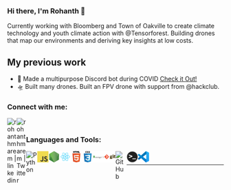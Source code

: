 
### Hi there, I'm Rohanth 👋

Currently working with Bloomberg and Town of Oakville to create climate technology and youth climate action with @Tensorforest.
Building drones that map our environments and deriving key insights at low costs.
  
## My previous work
- 🤖 Made a multipurpose Discord bot during COVID [Check it Out!][alphabot]
- 🛸 Built many drones. Built an FPV drone with support from @hackclub.
  
### Connect with me:
[<img align="left" alt="rohanthmarem | linkedin" width="22px" src="https://www.svgrepo.com/show/448234/linkedin.svg" />][linkedin]
[<img align="left" alt="rohanthmarem | Twitter" width="22px" src="https://www.svgrepo.com/show/475689/twitter-color.svg" />][twitter]


<br />

### Languages and Tools:
[<img align="left" alt="Python" width="26px" src="https://www.svgrepo.com/show/452091/python.svg" />][python]
[<img align="left" alt="JavaScript" width="26px" src="https://raw.githubusercontent.com/github/explore/80688e429a7d4ef2fca1e82350fe8e3517d3494d/topics/javascript/javascript.png" />][js]
[<img align="left" alt="Node.js" width="26px" src="https://raw.githubusercontent.com/github/explore/80688e429a7d4ef2fca1e82350fe8e3517d3494d/topics/nodejs/nodejs.png" />][node]
[<img align="left" alt="React" width="26px" src="https://raw.githubusercontent.com/github/explore/80688e429a7d4ef2fca1e82350fe8e3517d3494d/topics/react/react.png" />][react]
[<img align="left" alt="HTML5" width="26px" src="https://raw.githubusercontent.com/github/explore/80688e429a7d4ef2fca1e82350fe8e3517d3494d/topics/html/html.png" />][html5]
[<img align="left" alt="CSS3" width="26px" src="https://raw.githubusercontent.com/github/explore/80688e429a7d4ef2fca1e82350fe8e3517d3494d/topics/css/css.png" />][css]
[<img align="left" alt="MongoDB" width="26px" src="https://raw.githubusercontent.com/github/explore/80688e429a7d4ef2fca1e82350fe8e3517d3494d/topics/mongodb/mongodb.png" />][mongodb]
<img align="left" alt="Git" width="26px" src="https://raw.githubusercontent.com/github/explore/80688e429a7d4ef2fca1e82350fe8e3517d3494d/topics/git/git.png" />
[<img align="left" alt="GitHub" width="26px" src="https://www.svgrepo.com/show/439171/github.svg" />][github]
<img align="left" alt="Terminal" width="26px" src="https://raw.githubusercontent.com/github/explore/80688e429a7d4ef2fca1e82350fe8e3517d3494d/topics/terminal/terminal.png" />
[<img align="left" alt="Visual Studio Code" width="26px" src="https://raw.githubusercontent.com/github/explore/80688e429a7d4ef2fca1e82350fe8e3517d3494d/topics/visual-studio-code/visual-studio-code.png" />][vsc]
<br />

---


[website]: https://rohanth.co
[course]: asdfasdf
[alphabot]: https://github.com/ultratrikx/AlphaBot
[twitter]: https://twitter.com/ultratrikx
[linkedin]: https://www.linkedin.com/in/rohanth-marem/
[instagram]: https://www.instagram.com/rohanht_/?hl=ur
[vsc]: https://code.visualstudio.com/
[html5]: https://en.wikipedia.org/wiki/HTML5
[css]: https://en.wikipedia.org/wiki/CSS
[python]: https://python.org 
[js]: https://en.wikipedia.org/wiki/JavaScript
[react]: https://reactjs.org/
[node]: https://nodejs.org/en/
[mongodb]: https://www.mongodb.com/
[github]: https://github.com/
